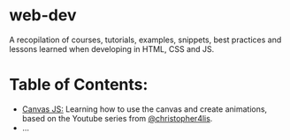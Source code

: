 # web-dev
A recopilation of courses, tutorials, examples, snippets, best practices and lessons learned when developing in HTML, CSS and JS.

# Table of Contents:

* [Canvas JS:](https://github.com/adrisanchu/web-dev/tree/main/canvas-js) Learning how to use the canvas and create animations, based on the Youtube series from [@christopher4lis](https://github.com/christopher4lis).
* ...
